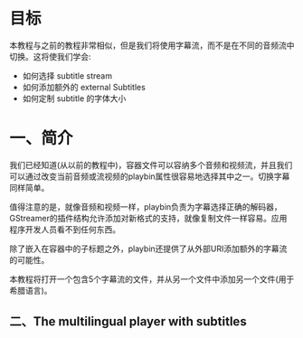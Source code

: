 # 目标

本教程与之前的教程非常相似，但是我们将使用字幕流，而不是在不同的音频流中切换。这将使我们学会:

- 如何选择 subtitle stream
- 如何添加额外的 external Subtitles
- 如何定制 subtitle 的字体大小

# 一、简介

我们已经知道(从以前的教程中)，容器文件可以容纳多个音频和视频流，并且我们可以通过改变当前音频或流视频的playbin属性很容易地选择其中之一。切换字幕同样简单。

值得注意的是，就像音频和视频一样，playbin负责为字幕选择正确的解码器，GStreamer的插件结构允许添加对新格式的支持，就像复制文件一样容易。应用程序开发人员看不到任何东西。

除了嵌入在容器中的子标题之外，playbin还提供了从外部URI添加额外的字幕流的可能性。

本教程将打开一个包含5个字幕流的文件，并从另一个文件中添加另一个文件(用于希腊语言)。


## 二、The multilingual player with subtitles
